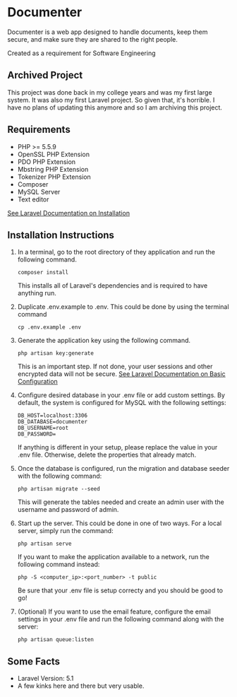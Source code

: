 # Documenter

Documenter is a web app designed to handle documents, keep them secure, and make sure they are shared to the right people.

Created as a requirement for Software Engineering

## Archived Project
This project was done back in my college years and was my first large system. It was also my first Laravel project. So given
that, it's horrible. I have no plans of updating this anymore and so I am archiving this project.

## Requirements

* PHP >= 5.5.9
* OpenSSL PHP Extension
* PDO PHP Extension
* Mbstring PHP Extension
* Tokenizer PHP Extension
* Composer
* MySQL Server
* Text editor

[See Laravel Documentation on Installation](https://laravel.com/docs/5.1#installation)


## Installation Instructions

1. 	In a terminal, go to the root directory of they application and run the following command.

	```
	composer install
	```

	This installs all of Laravel's dependencies and is required to have anything run.


2. 	Duplicate .env.example to .env. This could be done by using the terminal command

	```
	cp .env.example .env
	```

3. 	Generate the application key using the following command.

	```
	php artisan key:generate
	```

	This is an important step. If not done, your user sessions and other encrypted data will not be secure.
	[See Laravel Documentation on Basic Configuration](https://laravel.com/docs/5.1#basic-configuration)


4. 	Configure desired database in your .env file or add custom settings. By default, the system is configured for MySQL with the following settings:

	```
	DB_HOST=localhost:3306
	DB_DATABASE=documenter
	DB_USERNAME=root
	DB_PASSWORD=
	```

	If anything is different in your setup, please replace the value in your .env file. Otherwise, delete the properties that already match.

5. 	Once the database is configured, run the migration and database seeder with the following command:

	```
	php artisan migrate --seed
	```

	This will generate the tables needed and create an admin user with the username and password of admin.

6.	Start up the server. This could be done in one of two ways. For a local server, simply run the command:

	```
	php artisan serve
	```

	If you want to make the application available to a network, run the following command instead:

	```
	php -S <computer_ip>:<port_number> -t public
	```

	Be sure that your .env file is setup correcty and you should be good to go!

7. 	(Optional) If you want to use the email feature, configure the email settings in your .env file and run the following command along with the server:

	```
	php artisan queue:listen
	```

## Some Facts
* Laravel Version: 5.1
* A few kinks here and there but very usable.
